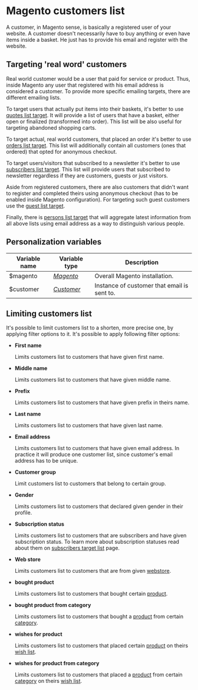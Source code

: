 # Magento customers list

A customer, in Magento sense, is basically a registered user of your website. 
A customer doesn't necessarily have to buy anything or even have items inside 
a basket. He just has to provide his email and register with the website. 

## Targeting 'real word' customers

Real world customer would be a user that paid for service or product. Thus, inside
Magento any user that registered with his email address is considered a customer. 
To provide more specific emailing targets, there are different emailing lists.

To target users that actually put items into their baskets, it's better to use
[quotes list target](copernica-docs:MarketingSuite/magento-integration/targets/quotes). 
It will provide a list of users that have a basket, either open or finalized 
(transformed into order). This list will be also useful for targeting abandoned
shopping carts.

To target actual, real world customers, that placed an order it's better to use
[orders list target](copernica-docs:MarketingSuite/magento-integration/targets/orders).
This list will additionally contain all customers (ones that ordered) that opted 
for anonymous checkout.

To target users/visitors that subscribed to a newsletter it's better to use 
[subscribers list target](copernica-docs:MarketingSuite/magento-integration/targets/subscribers).
This list will provide users that subscribed to newsletter regardless if they are
customers, guests or just visitors.

Aside from registered customers, there are also customers that didn't want to 
register and completed theirs using anonymous checkout (has to be enabled inside 
Magento configuration). For targeting such guest customers use the [guest list target](copernica-docs:MarketingSuite/magento-integration/targets/guests).

Finally, there is [persons list target](copernica-docs:MarketingSuite/magento-integration/targets/persons)
that will aggregate latest information from all above lists using email address 
as a way to distinguish various people.

## Personalization variables

| Variable name | Variable type                                                                       | Description                                 |
|---------------|-------------------------------------------------------------------------------------|---------------------------------------------| 
| $magento      | _[Magento](copernica-docs:MarketingSuite/magento-integration/object/magento)_       | Overall Magento installation.               |
| $customer     | _[Customer](copernica-docs:MarketingSuite/magento-integration/object/customer)_     | Instance of customer that email is sent to. |

## Limiting customers list

It's possible to limit customers list to a shorten, more precise one, by applying
filter options to it. It's possible to apply following filter options:

*  **First name**
     
   Limits customers list to customers that have given first name.

*  **Middle name**

   Limits customers list to customers that have given middle name.

*  **Prefix**

   Limits customers list to customers that have given prefix in theirs name.

*  **Last name**

   Limits customers list to customers that have given last name.

*  **Email address**

   Limits customers list to customers that have given email address. In practice 
   it will produce one customer list, since customer's email address has to be 
   unique.

*  **Customer group**

   Limit customers list to customers that belong to certain group.

*  **Gender**

   Limits customers list to customers that declared given gender in their profile.

*  **Subscription status**

   Limits customers list to customers that are subscribers and have given subscription
   status. To learn more about subscription statuses read about them on [subscribers 
   target list](copernica-docs:MarketingSuite/magento-integration/targets/subscribers) page.

*  **Web store**

   Limits customers list to customers that are from given [webstore](copernica-docs:MarketingSuite/magento-integration/object/webstore).

*  **bought product**

   Limits customers list to customers that bought certain [product](copernica-docs:MarketingSuite/magento-integration/object/product).

*  **bought product from category**

   Limits customers list to customers that bought a [product](copernica-docs:MarketingSuite/magento-integration/object/product) from certain [category](copernica-docs:MarketingSuite/magento-integration/object/category).

*  **wishes for product**

   Limits customers list to customers that placed certain [product](copernica-docs:MarketingSuite/magento-integration/object/product) on theirs [wish list](copernica-docs:MarketingSuite/magento-integration/object/wishlist).

*  **wishes for product from category**

   Limits customers list to customers that placed a [product](copernica-docs:MarketingSuite/magento-integration/object/product) from certain [category](copernica-docs:MarketingSuite/magento-integration/object/category) on theirs [wish list](copernica-docs:MarketingSuite/magento-integration/object/wishlist).
